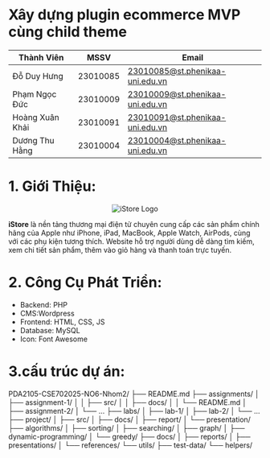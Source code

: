 #  Xây dựng plugin ecommerce MVP cùng child theme

|    Thành Viên        |   MSSV  |                  Email          |
|-------------------   |---------|---------------------------------|
|    Đỗ Duy Hưng       | 23010085| 23010085@st.phenikaa-uni.edu.vn |
|   Phạm Ngọc Đức      | 23010009| 23010009@st.phenikaa-uni.edu.vn |
|   Hoàng Xuân Khải    | 23010091| 23010091@st.phenikaa-uni.edu.vn |
|   Dương Thu Hằng     | 23010004| 23010004@st.phenikaa-uni.edu.vn |


# 1. Giới Thiệu:
<p align="center">
  <img src="https://github.com/user-attachments/assets/4b580671-c406-478e-8580-6b25eef90767" alt="iStore Logo">
</p>

  <b>iStore</b> là nền tảng thương mại điện tử chuyên cung cấp các sản phẩm chính hãng của Apple như iPhone, iPad, MacBook, Apple Watch, AirPods, cùng với các phụ kiện tương thích.
  Website hỗ trợ người dùng dễ dàng tìm kiếm, xem chi tiết sản phẩm, thêm vào giỏ hàng và thanh toán trực tuyến.

# 2. Công Cụ Phát Triển:
  * Backend: PHP
  * CMS:Wordpress 
  * Frontend: HTML, CSS, JS
  * Database: MySQL
  * Icon: Font Awesome
# 3.cấu trúc dự án:
PDA2105-CSE702025-NO6-Nhom2/
├── README.md
├── assignments/
│   ├── assignment-1/
│   │   ├── src/
│   │   ├── docs/
│   │   └── README.md
│   ├── assignment-2/
│   └── ...
├── labs/
│   ├── lab-1/
│   ├── lab-2/
│   └── ...
├── project/
│   ├── src/
│   ├── docs/
│   ├── report/
│   └── presentation/
├── algorithms/
│   ├── sorting/
│   ├── searching/
│   ├── graph/
│   ├── dynamic-programming/
│   └── greedy/
├── docs/
│   ├── reports/
│   ├── presentations/
│   └── references/
└── utils/
    ├── test-data/
    └── helpers/
  




















